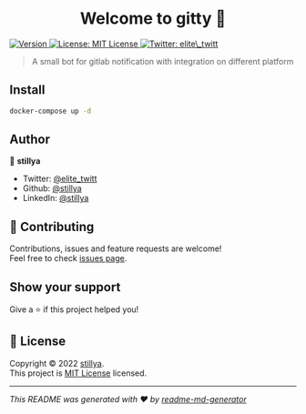 <h1 align="center">Welcome to gitty 👋</h1>
<p>
  <a href="https://www.npmjs.com/package/gitty" target="_blank">
    <img alt="Version" src="https://img.shields.io/npm/v/gitty.svg">
  </a>
  <a href="https://github.com/stillya/gitty/blob/master/LICENSE" target="_blank">
    <img alt="License: MIT License" src="https://img.shields.io/badge/License-MIT License-yellow.svg" />
  </a>
  <a href="https://twitter.com/elite\_twitt" target="_blank">
    <img alt="Twitter: elite\_twitt" src="https://img.shields.io/twitter/follow/elite\_twitt.svg?style=social" />
  </a>
</p>

> A small bot for gitlab notification with integration on different platform

## Install

```sh
docker-compose up -d
```

## Author

👤 **stillya**

* Twitter: [@elite\_twitt](https://twitter.com/elite\_twitt)
* Github: [@stillya](https://github.com/stillya)
* LinkedIn: [@stillya](https://linkedin.com/in/stillya)

## 🤝 Contributing

Contributions, issues and feature requests are welcome!<br />Feel free to check [issues page](https://github.com/stillya/gitty/issues). 

## Show your support

Give a ⭐️ if this project helped you!

## 📝 License

Copyright © 2022 [stillya](https://github.com/stillya).<br />
This project is [MIT License](https://github.com/stillya/gitty/blob/master/LICENSE) licensed.

***
_This README was generated with ❤️ by [readme-md-generator](https://github.com/kefranabg/readme-md-generator)_